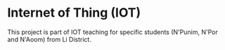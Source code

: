 # Internet of Thing (IOT)
This project is part of IOT teaching for specific students (N'Punim, N'Por and N'Aoom) from Li District. 
